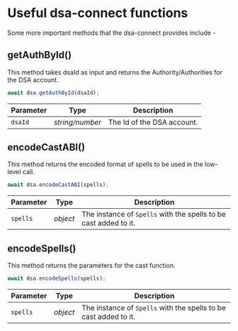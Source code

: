 # Useful dsa-connect functions

Some more important methods that the dsa-connect provides include -

## getAuthById()

This method takes dsaId as input and returns the Authority/Authorities for the DSA account.

```js
await dsa.getAuthById(dsaId);
```

| Parameter | Type            | Description                |
| --------- | --------------- | -------------------------- |
| `dsaId`   | _string/number_ | The Id of the DSA account. |

## encodeCastABI()

This method returns the encoded format of spells to be used in the low-level call.

```js
await dsa.encodeCastABI(spells);
```

| Parameter | Type     | Description                                                      |
| --------- | -------- | ---------------------------------------------------------------- |
| `spells`  | _object_ | The instance of `Spells` with the spells to be cast added to it. |

## encodeSpells()

This method returns the parameters for the cast function.

```js
await dsa.encodeSpells(spells);
```

| Parameter | Type     | Description                                                      |
| --------- | -------- | ---------------------------------------------------------------- |
| `spells`  | _object_ | The instance of `Spells` with the spells to be cast added to it. |
